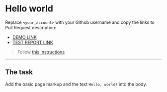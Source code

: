 # Hello world
Replace `<your_account>` with your Github username and copy the links to Pull Request description:
- [DEMO LINK](https://Sardorbek1122.github.io/layout_hello-world/)
- [TEST REPORT LINK](https://Sardorbek1122.github.io/layout_hello-world/report/html_report/)

> Follow [this instructions](https://mate-academy.github.io/layout_task-guideline/#how-to-solve-the-layout-tasks-on-github)
___

## The task 
Add the basic page markup and the text `Hello, world!` into the body.
